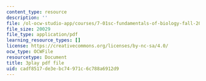 ```yaml
---
content_type: resource
description: ''
file: /ol-ocw-studio-app/courses/7-01sc-fundamentals-of-biology-fall-2011/cadf8517de3ebc74971c6c788a6912d9_SvjeCxVu2dI.pdf
file_size: 20029
file_type: application/pdf
learning_resource_types: []
license: https://creativecommons.org/licenses/by-nc-sa/4.0/
ocw_type: OCWFile
resourcetype: Document
title: 3play pdf file
uid: cadf8517-de3e-bc74-971c-6c788a6912d9
---
```

